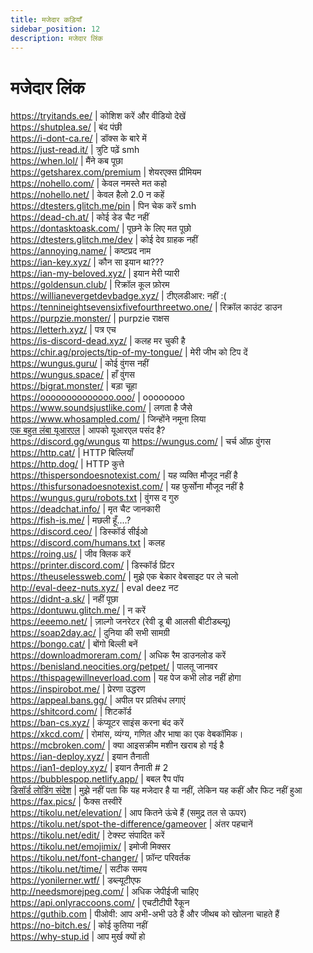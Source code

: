 ```yaml
---
title: मजेदार कड़ियाँ
sidebar_position: 12
description: मजेदार लिंक
---
```


# मजेदार लिंक

https://tryitands.ee/ | कोशिश करें और वीडियो देखें <br/>
https://shutplea.se/ | बंद पंछी <br/>
https://i-dont-ca.re/ | डॉक्स के बारे में <br/>
https://just-read.it/ | त्रुटि पढ़ें smh <br/>
https://when.lol/ | मैंने कब पूछा <br/>
https://getsharex.com/premium | शेयरएक्स प्रीमियम <br/>
https://nohello.com/ | केवल नमस्ते मत कहो <br/>
https://nohello.net/ | केवल हैलो 2.0 न कहें <br/>
https://dtesters.glitch.me/pin | पिन चेक करें smh <br/>
https://dead-ch.at/ | कोई डेड चैट नहीं <br/>
https://dontasktoask.com/ | पूछने के लिए मत पूछो <br/>
https://dtesters.glitch.me/dev | कोई देव ग्राहक नहीं <br/>
https://annoying.name/ | कष्टप्रद नाम <br/>
https://ian-key.xyz/ | कौन सा इयान था??? <br/>
https://ian-my-beloved.xyz/ | इयान मेरी प्यारी <br/>
https://goldensun.club/ | रिक्रॉल कूल फ़ोरम <br/>
https://willianevergetdevbadge.xyz/ | टीएलडीआर: नहीं :( <br/>
https://tennineightsevensixfivefourthreetwo.one/ | रिक्रॉल काउंट डाउन <br/>
https://purpzie.monster/ | purpzie राक्षस <br/>
https://letterh.xyz/ | पत्र एच <br/>
https://is-discord-dead.xyz/ | कलह मर चुकी है <br/>
https://chir.ag/projects/tip-of-my-tongue/ | मेरी जीभ को टिप दें <br/>
https://wungus.guru/ | कोई वुंगस नहीं <br/>
https://wungus.space/ | हाँ वुंगस <br/>
https://bigrat.monster/ | बड़ा चूहा <br/>
https://oooooooooooooo.ooo/ | oooooooo <br/>
https://www.soundsjustlike.com/ | लगता है जैसे <br/>
https://www.whosampled.com/ | जिन्होंने नमूना लिया <br/>
[एक बहुत लंबा यूआरएल](https://cdn.discordapp.com/attachments/238376364967723008/522109766848217088/unknown.png?comment=According_to_all_known_laws_of_aviation_there_is_no_way_a_bee_should_be_able_to_fly_Its_wings_are_too_small_to_get_its_fat_little_body_off_the_ground_The_bee_of_course_flies_anyway_because_bees_dont_care_what_humans_think_is_impossible_Yellow_black_Yellow_black_Yellow_black_Yellow_black_Ooh_black_and_yellow_Lets_shake_it_up_a_little_Barry_Breakfast_is_ready_Ooming_Hang_on_a_second_Hello__Barry__Adam__Oan_you_believe_this_is_happening__I_cant_Ill_pick_you_up_Looking_sharp_Use_the_stairs_Your_father_paid_good_money_for_those_Sorry_Im_excited_Heres_the_graduate_Were_very_proud_of_you_son_A_perfect_report_card_all_Bs_Very_proud_Ma_I_got_a_thing_going_here__You_got_lint_on_your_fuzz__Ow_Thats_me__Wave_to_us_Well_be_in_row_118000__Bye_Barry_I_told_you_stop_flying_in_the_house__Hey_Adam__Hey_Barry__Is_that_fuzz_gel__A_little_Special_day_graduation_Never_thought_Id_make_it_Three_days_grade_school_three_days_high_school_Those_were_awkward_Three_days_college_Im_glad_I_took_a_day_and_hitchhiked_around_the_hive_You_did_come_back_different__Hi_Barry__Artie_growing_a_mustache_Looks_good__Hear_about_Frankie__Yeah__You_going_to_the_funeral__No_Im_not_going_Everybody_knows_sting_someone_you_die_Dont_waste_it_on_a_squirrel_Such_a_hothead_I_guess_he_could_have_just_gotten_out_of_the_way_I_love_this_incorporating_an_amusement_park_into_our_day_Thats_why_we_dont_need_vacations_Boy_quite_a_bit_of_pomp_under_the_circumstances__Well_Adam_today_we_are_men__We_are__Beemen__Amen_Hallelujah_Students_faculty_distinguished_bees_please_welcome_Dean_Buzzwell_Welcome_New_Hive_Oity_graduating_class_of_9:15_That_concludes_our_ceremonies_And_begins_your_career_at_Honex) | आपको यूआरएल पसंद है?   <br/>
https://discord.gg/wungus या https://wungus.com/ | चर्च ऑफ़ वुंगस <br/>
https://http.cat/ | HTTP बिल्लियाँ <br/>
https://http.dog/ | HTTP कुत्ते <br/>
https://thispersondoesnotexist.com/ | यह व्यक्ति मौजूद नहीं है <br/>
https://thisfursonadoesnotexist.com/ | यह फुर्सोना मौजूद नहीं है <br/>
https://wungus.guru/robots.txt | वुंगस द गुरु <br/>
https://deadchat.info/ | मृत चैट जानकारी <br/>
https://fish-is.me/ | मछली हूँ....? <br/>
https://discord.ceo/ | डिस्कॉर्ड सीईओ <br/>
https://discord.com/humans.txt | कलह <br/>
https://roing.us/ | जीव क्लिक करें <br/>
https://printer.discord.com/ | डिस्कॉर्ड प्रिंटर <br/>
https://theuselessweb.com/ | मुझे एक बेकार वेबसाइट पर ले चलो <br/>
http://eval-deez-nuts.xyz/ | eval deez नट <br/>
https://didnt-a.sk/ | नहीं पूछा <br/>
https://dontuwu.glitch.me/ | न करें <br/>
https://eeemo.net/ | ज़ाल्गो जनरेटर (रेवी डू बी आलसी बीटीडब्ल्यू) <br/>
https://soap2day.ac/ | दुनिया की सभी सामग्री <br/>
https://bongo.cat/ | बोंगो बिल्ली बनें <br/>
https://downloadmoreram.com/ | अधिक रैम डाउनलोड करें <br/>
https://benisland.neocities.org/petpet/ | पालतू जानवर <br/>
https://thispagewillneverload.com | यह पेज कभी लोड नहीं होगा <br/>
https://inspirobot.me/ | प्रेरणा उद्धरण <br/>
https://appeal.bans.gg/ | अपील पर प्रतिबंध लगाएं <br/>
https://shitcord.com/ | शिटकॉर्ड <br/>
https://ban-cs.xyz/ | कंप्यूटर साइंस करना बंद करें <br/>
https://xkcd.com/ | रोमांस, व्यंग्य, गणित और भाषा का एक वेबकॉमिक। <br/>
https://mcbroken.com/ | क्या आइसक्रीम मशीन खराब हो गई है <br/>
https://ian-deploy.xyz/ | इयान तैनाती <br/>
https://ian1-deploy.xyz/ | इयान तैनाती # 2 <br/>
https://bubblespop.netlify.app/ | बबल रैप पॉप <br/>
[डिसॉर्ड लोडिंग संदेश](https://gist.github.com/advaith1/540543d6a2b7fd66abdb0eb02c002f88) | मुझे नहीं पता कि यह मजेदार है या नहीं, लेकिन यह कहीं और फिट नहीं हुआ  <br/>
https://fax.pics/ | फैक्स तस्वीरें <br/>
https://tikolu.net/elevation/ | आप कितने ऊंचे हैं (समुद्र तल से ऊपर) <br/>
https://tikolu.net/spot-the-difference/gameover | अंतर पहचानें <br/>
https://tikolu.net/edit/ | टेक्स्ट संपादित करें <br/>
https://tikolu.net/emojimix/ | इमोजी मिक्सर <br/>
https://tikolu.net/font-changer/ | फ़ॉन्ट परिवर्तक <br/>
https://tikolu.net/time/ | सटीक समय <br/>
https://yonilerner.wtf/ | डब्ल्यूटीएफ <br/>
http://needsmorejpeg.com/ | अधिक जेपीईजी चाहिए <br/>
https://api.onlyraccoons.com/ | एचटीटीपी रैकून <br/>
https://guthib.com | पीओवी: आप अभी-अभी उठे हैं और जीथब को खोलना चाहते हैं <br/>
https://no-bitch.es/ | कोई कुतिया नहीं <br/>
https://why-stup.id | आप मुर्ख क्यों हो

